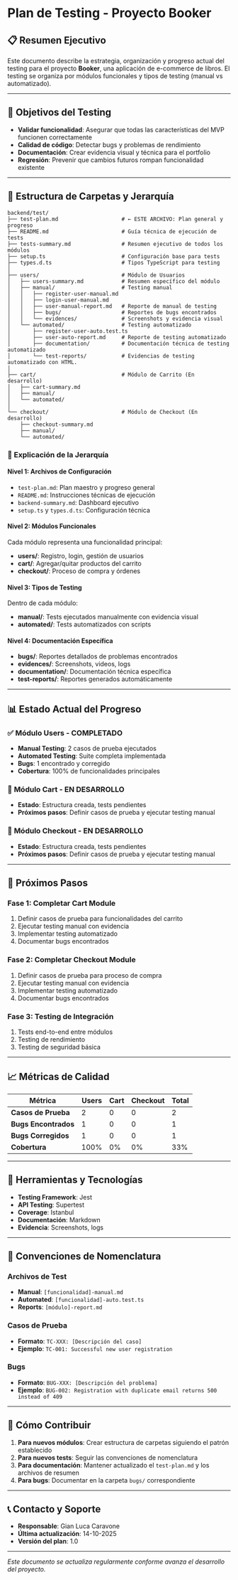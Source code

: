 # Plan de Testing - Proyecto Booker

## 📋 Resumen Ejecutivo

Este documento describe la estrategia, organización y progreso actual del testing para el proyecto **Booker**, una aplicación de e-commerce de libros. El testing se organiza por módulos funcionales y tipos de testing (manual vs automatizado).

---

## 🎯 Objetivos del Testing

- **Validar funcionalidad**: Asegurar que todas las características del MVP funcionen correctamente
- **Calidad de código**: Detectar bugs y problemas de rendimiento
- **Documentación**: Crear evidencia visual y técnica para el portfolio
- **Regresión**: Prevenir que cambios futuros rompan funcionalidad existente

---

## 📁 Estructura de Carpetas y Jerarquía

```
backend/test/
├── test-plan.md                    # ← ESTE ARCHIVO: Plan general y progreso
├── README.md                       # Guía técnica de ejecución de tests
├── tests-summary.md                # Resumen ejecutivo de todos los módulos
├── setup.ts                        # Configuración base para tests
├── types.d.ts                      # Tipos TypeScript para testing
│
├── users/                          # Módulo de Usuarios
│   ├── users-summary.md            # Resumen específico del módulo
│   ├── manual/                     # Testing manual
│   │   ├── register-user-manual.md
│   │   ├── login-user-manual.md
│   │   ├── user-manual-report.md   # Reporte de manual de testing
│   │   ├── bugs/                   # Reportes de bugs encontrados
│   │   └── evidences/              # Screenshots y evidencia visual
│   └── automated/                  # Testing automatizado
│       ├── register-user-auto.test.ts
│       ├── user-auto-report.md     # Reporte de testing automatizado
│       ├── documentation/          # Documentación técnica de testing automatizado
│       └── test-reports/           # Evidencias de testing automatizado con HTML.
│
├── cart/                           # Módulo de Carrito (En desarrollo)
│   ├── cart-summary.md
│   ├── manual/
│   └── automated/
│
└── checkout/                       # Módulo de Checkout (En desarrollo)
    ├── checkout-summary.md
    ├── manual/
    └── automated/
```

### 📖 Explicación de la Jerarquía

#### **Nivel 1: Archivos de Configuración**

- `test-plan.md`: Plan maestro y progreso general
- `README.md`: Instrucciones técnicas de ejecución
- `backend-summary.md`: Dashboard ejecutivo
- `setup.ts` y `types.d.ts`: Configuración técnica

#### **Nivel 2: Módulos Funcionales**

Cada módulo representa una funcionalidad principal:

- **users/**: Registro, login, gestión de usuarios
- **cart/**: Agregar/quitar productos del carrito
- **checkout/**: Proceso de compra y órdenes

#### **Nivel 3: Tipos de Testing**

Dentro de cada módulo:

- **manual/**: Tests ejecutados manualmente con evidencia visual
- **automated/**: Tests automatizados con scripts

#### **Nivel 4: Documentación Específica**

- **bugs/**: Reportes detallados de problemas encontrados
- **evidences/**: Screenshots, videos, logs
- **documentation/**: Documentación técnica específica
- **test-reports/**: Reportes generados automáticamente

---

## 📊 Estado Actual del Progreso

### ✅ **Módulo Users - COMPLETADO**

- **Manual Testing**: 2 casos de prueba ejecutados
- **Automated Testing**: Suite completa implementada
- **Bugs**: 1 encontrado y corregido
- **Cobertura**: 100% de funcionalidades principales

### 🔄 **Módulo Cart - EN DESARROLLO**

- **Estado**: Estructura creada, tests pendientes
- **Próximos pasos**: Definir casos de prueba y ejecutar testing manual

### 🔄 **Módulo Checkout - EN DESARROLLO**

- **Estado**: Estructura creada, tests pendientes
- **Próximos pasos**: Definir casos de prueba y ejecutar testing manual

---

## 🎯 Próximos Pasos

### Fase 1: Completar Cart Module

1. Definir casos de prueba para funcionalidades del carrito
2. Ejecutar testing manual con evidencia
3. Implementar testing automatizado
4. Documentar bugs encontrados

### Fase 2: Completar Checkout Module

1. Definir casos de prueba para proceso de compra
2. Ejecutar testing manual con evidencia
3. Implementar testing automatizado
4. Documentar bugs encontrados

### Fase 3: Testing de Integración

1. Tests end-to-end entre módulos
2. Testing de rendimiento
3. Testing de seguridad básica

---

## 📈 Métricas de Calidad

| Métrica              | Users | Cart | Checkout | Total |
| -------------------- | ----- | ---- | -------- | ----- |
| **Casos de Prueba**  | 2     | 0    | 0        | 2     |
| **Bugs Encontrados** | 1     | 0    | 0        | 1     |
| **Bugs Corregidos**  | 1     | 0    | 0        | 1     |
| **Cobertura**        | 100%  | 0%   | 0%       | 33%   |

---

## 🔧 Herramientas y Tecnologías

- **Testing Framework**: Jest
- **API Testing**: Supertest
- **Coverage**: Istanbul
- **Documentación**: Markdown
- **Evidencia**: Screenshots, logs

---

## 📝 Convenciones de Nomenclatura

### Archivos de Test

- **Manual**: `[funcionalidad]-manual.md`
- **Automated**: `[funcionalidad]-auto.test.ts`
- **Reports**: `[módulo]-report.md`

### Casos de Prueba

- **Formato**: `TC-XXX: [Descripción del caso]`
- **Ejemplo**: `TC-001: Successful new user registration`

### Bugs

- **Formato**: `BUG-XXX: [Descripción del problema]`
- **Ejemplo**: `BUG-002: Registration with duplicate email returns 500 instead of 409`

---

## 🚀 Cómo Contribuir

1. **Para nuevos módulos**: Crear estructura de carpetas siguiendo el patrón establecido
2. **Para nuevos tests**: Seguir las convenciones de nomenclatura
3. **Para documentación**: Mantener actualizado el `test-plan.md` y los archivos de resumen
4. **Para bugs**: Documentar en la carpeta `bugs/` correspondiente

---

## 📞 Contacto y Soporte

- **Responsable**: Gian Luca Caravone
- **Última actualización**: 14-10-2025
- **Versión del plan**: 1.0

---

_Este documento se actualiza regularmente conforme avanza el desarrollo del proyecto._

